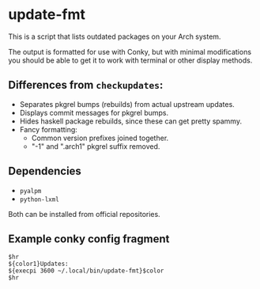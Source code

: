 # update-fmt

This is a script that lists outdated packages on your Arch system.

The output is formatted for use with Conky, but with minimal modifications you should be able to get it to work with terminal or other display methods.

## Differences from `checkupdates`:

- Separates pkgrel bumps (rebuilds) from actual upstream updates.
- Displays commit messages for pkgrel bumps.
- Hides haskell package rebuilds, since these can get pretty spammy.
- Fancy formatting:
  - Common version prefixes joined together.
  - "-1" and ".arch1" pkgrel suffix removed.

## Dependencies

- `pyalpm`
- `python-lxml`

Both can be installed from official repositories.

## Example conky config fragment
```
$hr
${color1}Updates:
${execpi 3600 ~/.local/bin/update-fmt}$color
$hr
```